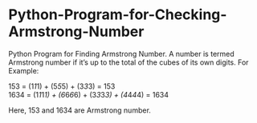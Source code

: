 # Python-Program-for-Checking-Armstrong-Number

Python Program for Finding Armstrong Number. A number is termed Armstrong number if it’s up to the total of the cubes of its own digits.
For Example:

153 = (1*1*1) + (5*5*5) + (3*3*3) = 153<br>
1634 = (1*1*1*1) + (6*6*6*6) + (3*3*3*3) + (4*4*4*4) = 1634

Here, 153 and 1634 are Armstrong number.
